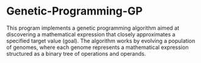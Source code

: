 # Genetic-Programming-GP

This program implements a genetic programming algorithm aimed at discovering a mathematical expression that closely approximates a specified target value (goal). 
The algorithm works by evolving a population of genomes, where each genome represents a mathematical expression structured as a binary tree of operations and operands.
